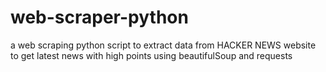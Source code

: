 # web-scraper-python
 a web scraping python script to extract data from HACKER NEWS website to get latest news with high points using beautifulSoup and requests

